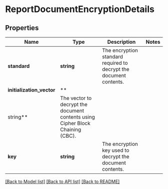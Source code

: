 # ReportDocumentEncryptionDetails

## Properties

Name | Type | Description | Notes
------------ | ------------- | ------------- | -------------
**standard** | **string** | The encryption standard required to decrypt the document contents. |
**initialization_vector** | **
string** | The vector to decrypt the document contents using Cipher Block Chaining (CBC). |
**key** | **string** | The encryption key used to decrypt the document contents. |

[[Back to Model list]](../../README.md#documentation-for-models) [[Back to API list]](../../README.md#documentation-for-api-endpoints) [[Back to README]](../../README.md)

